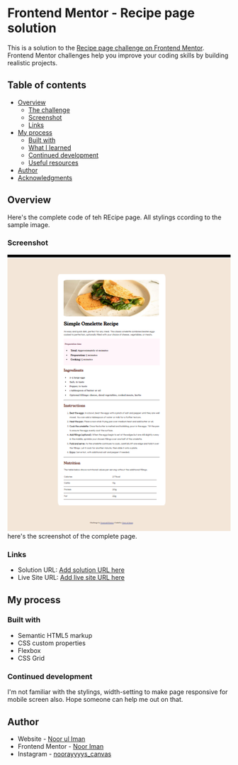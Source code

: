 # Frontend Mentor - Recipe page solution

This is a solution to the [Recipe page challenge on Frontend Mentor](https://www.frontendmentor.io/challenges/recipe-page-KiTsR8QQKm). Frontend Mentor challenges help you improve your coding skills by building realistic projects. 

## Table of contents

- [Overview](#overview)
  - [The challenge](#the-challenge)
  - [Screenshot](#screenshot)
  - [Links](#links)
- [My process](#my-process)
  - [Built with](#built-with)
  - [What I learned](#what-i-learned)
  - [Continued development](#continued-development)
  - [Useful resources](#useful-resources)
- [Author](#author)
- [Acknowledgments](#acknowledgments)

## Overview
Here's the complete code of teh REcipe page. All stylings ccording to the sample image.

### Screenshot

![](./screenshot.PNG)
here's the screenshot of the complete page.


### Links

- Solution URL: [Add solution URL here](https://your-solution-url.com)
- Live Site URL: [Add live site URL here](https://your-live-site-url.com)

## My process

### Built with

- Semantic HTML5 markup
- CSS custom properties
- Flexbox
- CSS Grid


### Continued development

I'm not familiar with the stylings, width-setting to make page responsive for mobile screen also. Hope someone can help me out on that.


## Author

- Website - [Noor ul Iman](https://github.com/no123or/Basic-frontend-projects/tree/main/recipe-page-main)
- Frontend Mentor - [Noor Iman](https://www.frontendmentor.io/profile/no123or)
- Instagram - [noorayyyys_canvas]()


